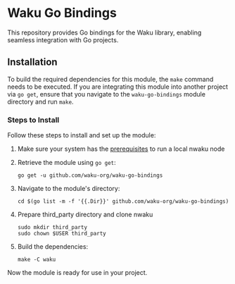 # Waku Go Bindings

This repository provides Go bindings for the Waku library, enabling seamless integration with Go projects.

## Installation

To build the required dependencies for this module, the `make` command needs to be executed. If you are integrating this module into another project via `go get`, ensure that you navigate to the `waku-go-bindings` module directory and run `make`.

### Steps to Install

Follow these steps to install and set up the module:

1. Make sure your system has the [prerequisites](https://docs.waku.org/guides/nwaku/build-source#prerequisites) to run a local nwaku node

2. Retrieve the module using `go get`:
   ```
   go get -u github.com/waku-org/waku-go-bindings
   ```
3. Navigate to the module's directory:
   ```
   cd $(go list -m -f '{{.Dir}}' github.com/waku-org/waku-go-bindings)
   ```
4. Prepare third_party directory and clone nwaku
   ```
   sudo mkdir third_party
   sudo chown $USER third_party
   ```
5. Build the dependencies:
   ```
   make -C waku
   ```

Now the module is ready for use in your project.

